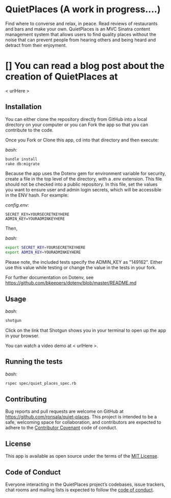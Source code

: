 # QuietPlaces (A work in progress....)

Find where to converse and relax, in peace. Read reviews of restaurants and bars and make your own. QuietPlaces is an MVC Sinatra content management system that allows users to find quality places without the noise that can prevent people from hearing others and being heard and detract from their enjoyment.

# [] You can read a blog post about the creation of QuietPlaces at
< urlHere >

## Installation

You can either clone the repository directly from GitHub into a local directory on your computer or you can Fork the app so that you can contribute to the code.

Once you Fork or Clone this app, cd into that directory and then execute:

*bash:*

```bash
bundle install
rake db:migrate
```

Because the app uses the Dotenv gem for environment variable for security, create a file in the top level of the directory, with a .env extension. This file should not be checked into a public repository. In this file, set the values you want to ensure user and admin login secrets, which will be accessible in the ENV hash. For example:

*config.env:*

```
SECRET_KEY=YOURSECRETKEYHERE
ADMIN_KEY=YOURADMINKEYHERE
```

Then,

*bash:*

```bash
export SECRET_KEY=YOURSECRETKEYHERE
export ADMIN_KEY=YOURADMINKEYHERE
```

Please note, the included tests specify the ADMIN_KEY as "149162". Either use this value while testing or change the value in the tests in your fork.

For further documentation on Dotenv, see
<https://github.com/bkeepers/dotenv/blob/master/README.md>

## Usage

*bash:*

```bash
shotgun
```

Click on the link that Shotgun shows you in your terminal to open up the app in your browser.

You can watch a video demo at
< urlHere >.

## Running the tests

*bash:*

```bash
rspec spec/quiet_places_spec.rb
```

## Contributing

Bug reports and pull requests are welcome on GitHub at https://github.com/ronsala/quiet-places. This project is intended to be a safe, welcoming space for collaboration, and contributors are expected to adhere to the [Contributor Covenant](http://contributor-covenant.org) code of conduct.

## License

This app is available as open source under the terms of the [MIT License](https://opensource.org/licenses/MIT).

## Code of Conduct

Everyone interacting in the QuietPlaces project’s codebases, issue trackers, chat rooms and mailing lists is expected to follow the [code of conduct](https://github.com/ronsala/quiet-places/blob/master/CODE_OF_CONDUCT.md).
